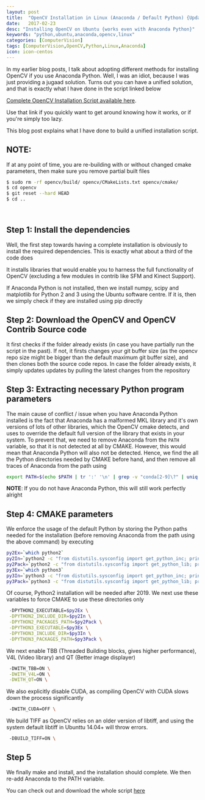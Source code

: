 ```yaml
---
layout: post
title:  "OpenCV Installation in Linux (Anaconda / Default Python) {Updated}"
date:   2017-02-23
desc: "Installing OpenCV on Ubuntu {works even with Anaconda Python}"
keywords: "python,ubuntu,anaconda,opencv,linux"
categories: [ComputerVision]
tags: [ComputerVision,OpenCV,Python,Linux,Anaconda]
icon: icon-centos
---
```


In my earlier blog posts, I talk about adopting different methods for installing OpenCV if you use Anaconda Python. Well, I was an idiot, because I was just providing a jugaad solution. Turns out you can have a unified solution, and that is exactly what I have done in the script linked below

[Complete OpenCV Installation Script available here](https://github.com/rsnk96/Ubuntu-Setup-Scripts/blob/master/opencvDirectInstall.sh).

Use that link if you quickly want to get around knowing how it works, or if you're simply too lazy.

This blog post explains what I have done to build a unified installation script.

## NOTE:

If at any point of time, you are re-building with or without changed cmake parameters, then make sure you remove partial built files

```bash
$ sudo rm -rf opencv/build/ opencv/CMakeLists.txt opencv/cmake/
$ cd opencv
$ git reset --hard HEAD
$ cd ..
```

<br>

## Step 1: Install the dependencies

Well, the first step towards having a complete installation is obviously to install the required dependencies. This is exactly what about a third of the code does

It installs libraries that would enable you to harness the full functionality of OpenCV (excluding a few modules in contrib like SFM and Kinect Support).

If Anaconda Python is not installed, then we install numpy, scipy and matplotlib for Python 2 and 3 using the Ubuntu software centre. If it is, then we simply check if they are installed using pip directly


## Step 2: Download the OpenCV and OpenCV Contrib Source code

It first checks if the folder already exists (in case you have partially run the script in the past). If not, it firsts changes your git buffer size (as the opencv repo size might be bigger than the default maximum git buffer size), and then clones both the source code repos. In case the folder already exists, it simply updates updates by pulling the latest changes from the repository


## Step 3: Extracting necessary Python program parameters

The main cause of conflict / issue when you have Anaconda Python installed is the fact that Anaconda has a malformed MKL library and it's own versions of lots of other libraries, which the OpenCV cmake detects, and uses to override the default full version of the library that exists in your system. To prevent that, we need to remove Anaconda from the `PATH` variable, so that it is not detected at all by CMAKE. However, this would mean that Anaconda Python will also not be detected. Hence, we find the all the Python directories needed by CMAKE before hand, and then remove all traces of Anaconda from the path using 
```bash
export PATH=$(echo $PATH | tr ':' '\n' | grep -v "conda[2-9]\?" | uniq | tr '\n' ':')
```

**NOTE**: If you do not have Anaconda Python, this will still work perfectly alright

## Step 4: CMAKE parameters

We enforce the usage of the default Python by storing the Python paths needed for the installation (before removing Anaconda from the path using the above command) by executing
```bash
py2Ex=`which python2`
py2In=`python2 -c "from distutils.sysconfig import get_python_inc; print(get_python_inc())"`
py2Pack=`python2 -c "from distutils.sysconfig import get_python_lib; print(get_python_lib())"`
py3Ex=`which python3`
py3In=`python3 -c "from distutils.sysconfig import get_python_inc; print(get_python_inc())"`
py3Pack=`python3 -c "from distutils.sysconfig import get_python_lib; print(get_python_lib())"`
```
Of course, Python2 installation will be needed after 2019. We next use these variables to force CMAKE to use these directories only
```bash
 -DPYTHON2_EXECUTABLE=$py2Ex \
 -DPYTHON2_INCLUDE_DIR=$py2In \
 -DPYTHON2_PACKAGES_PATH=$py2Pack \
 -DPYTHON3_EXECUTABLE=$py3Ex \
 -DPYTHON3_INCLUDE_DIR=$py3In \
 -DPYTHON3_PACKAGES_PATH=$py3Pack \
```

We next enable TBB (Threaded Building blocks, gives higher performance), V4L (Video library) and QT (Better image displayer)
```bash
 -DWITH_TBB=ON \
 -DWITH_V4L=ON \
 -DWITH_QT=ON \
```

We also explicitly disable CUDA, as compiling OpenCV with CUDA slows down the process significantly
```bash
 -DWITH_CUDA=OFF \
```

We build TIFF as OpenCV relies on an older version of libtiff, and using the system default libtiff in Ubunttu 14.04+ will throw errors.
```bash
 -DBUILD_TIFF=ON \
```

## Step 5
We finally make and install, and the installation should complete. We then re-add Anaconda to the PATH variable.

You can check out and download the whole script [here](https://github.com/rsnk96/Ubuntu-Setup-Scripts/blob/master/opencvDirectInstall.sh)